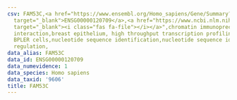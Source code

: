 ```yaml
---
csv: FAM53C,<a href="https://www.ensembl.org/Homo_sapiens/Gene/Summary?db=core;g=ENSG00000120709"
  target="_blank">ENSG00000120709</a>,<a href="https://www.ncbi.nlm.nih.gov/pubmed/22863008"
  target="_blank"><i class="fas fa-file"></i></a>",chromatin immunoprecipitation assay,direct
  interaction,breast epithelium, high throughput transcription profiling by microarray,
  BPLER cells,nucleotide sequence identification,nucleotide sequence identification,transcriptional
  regulation,
data_alias: FAM53C
data_id: ENSG00000120709
data_numevidence: 1
data_species: Homo sapiens
data_taxid: '9606'
title: FAM53C
---
```

